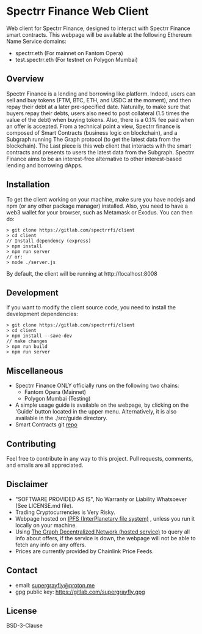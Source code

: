 # Spectrr Finance Web Client

Web client for Spectrr Finance, designed to interact with Spectrr Finance smart contracts. 
This webpage will be available at the following Ethereum Name Service domains:

- spectrr.eth (For mainnet on Fantom Opera)
- test.spectrr.eth (For testnet on Polygon Mumbai)

## Overview

Spectrr Finance is a lending and borrowing like platform. Indeed, users can sell and buy tokens (FTM, BTC, ETH, and USDC at the moment), and then repay their debt at a later pre-specified date. Naturally, to make sure that buyers repay their debts, users also need to post collateral (1.5 times the value of the debt) when buying tokens. Also, there is a 0.1% fee paid when an offer is accepted.
From a technical point a view, Spectrr finance is composed of Smart Contracts (business logic on blockchain), and a Subgraph running The Graph protocol (to get the latest data from the blockchain). The Last piece is this web client that interacts with the smart contracts and presents to users the latest data from the Subgraph.
Spectrr Finance aims to be an interest-free alternative to other interest-based lending and borrowing dApps.

## Installation

To get the client working on your machine, make sure
you have nodejs and npm (or any other package manager) installed. 
Also, you need to have a web3 wallet for your browser,
such as Metamask or Exodus. 
You can then do:

```
> git clone https://gitlab.com/spectrrfi/client
> cd client
// Install dependency (express)
> npm install
> npm run server
// or:
> node ./server.js
```
By default, the client will be running at http://localhost:8008

## Development

If you want to modify the client source code,
you need to install the development dependencies:

```
> git clone https://gitlab.com/spectrrfi/client
> cd client
> npm install --save-dev
// make changes
> npm run build 
> npm run server
```

## Miscellaneous

- Spectrr Finance ONLY officially runs on the following two chains:
  - Fantom Opera (Mainnet)
  - Polygon Mumbai (Testing)
- A simple usage guide is available on the webpage, 
by clicking on the 'Guide' button located in the upper menu.
Alternatively, it is also available in the ./src/guide directory.
- Smart Contracts git [repo](https://gitlab.com/spectrrfi/contracts)

## Contributing

Feel free to contribute in any way to this project.
Pull requests, comments, and emails are all appreciated.

## Disclaimer

- "SOFTWARE PROVIDED AS IS", No Warranty or Liability Whatsoever (See LICENSE.md file).
- Trading Cryptocurrencies is Very Risky.
- Webpage hosted on
  <a href="https://docs.ipfs.tech/concepts/what-is-ipfs/"
  target="_blank">IPFS (InterPlanetary file system)</a>
  , unless you run it locally on your machine.
- Using
  <a href="https://thegraph.com/docs/en/deploying/hosted-service/"
  target="_blank">The Graph Decentralized Network (hosted service)</a>
  to query all info about offers, if the service is down,
  the webpage will not be able to fetch any info on any offers.
- Prices are currently provided by Chainlink Price Feeds.

## Contact

- email: supergrayfly@proton.me
- gpg public key: https://gitlab.com/supergrayfly.gpg

## License

BSD-3-Clause
